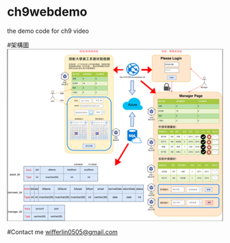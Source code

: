 # ch9webdemo
the demo code for ch9 video

#架構圖
![alt tag](https://github.com/wifferlin/ch9webdemo/blob/master/%E6%9E%B6%E6%A7%8B%E5%9C%96.PNG)

#Contact me
wifferlin0505@gmail.com

